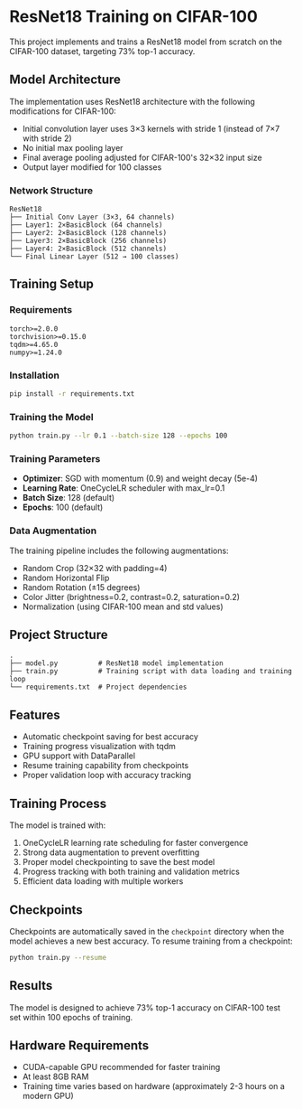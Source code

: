 # ResNet18 Training on CIFAR-100

This project implements and trains a ResNet18 model from scratch on the CIFAR-100 dataset, targeting 73% top-1 accuracy.

## Model Architecture

The implementation uses ResNet18 architecture with the following modifications for CIFAR-100:
- Initial convolution layer uses 3×3 kernels with stride 1 (instead of 7×7 with stride 2)
- No initial max pooling layer
- Final average pooling adjusted for CIFAR-100's 32×32 input size
- Output layer modified for 100 classes

### Network Structure
```
ResNet18
├── Initial Conv Layer (3×3, 64 channels)
├── Layer1: 2×BasicBlock (64 channels)
├── Layer2: 2×BasicBlock (128 channels)
├── Layer3: 2×BasicBlock (256 channels)
├── Layer4: 2×BasicBlock (512 channels)
└── Final Linear Layer (512 → 100 classes)
```

## Training Setup

### Requirements
```
torch>=2.0.0
torchvision>=0.15.0
tqdm>=4.65.0
numpy>=1.24.0
```

### Installation
```bash
pip install -r requirements.txt
```

### Training the Model
```bash
python train.py --lr 0.1 --batch-size 128 --epochs 100
```

### Training Parameters
- **Optimizer**: SGD with momentum (0.9) and weight decay (5e-4)
- **Learning Rate**: OneCycleLR scheduler with max_lr=0.1
- **Batch Size**: 128 (default)
- **Epochs**: 100 (default)

### Data Augmentation
The training pipeline includes the following augmentations:
- Random Crop (32×32 with padding=4)
- Random Horizontal Flip
- Random Rotation (±15 degrees)
- Color Jitter (brightness=0.2, contrast=0.2, saturation=0.2)
- Normalization (using CIFAR-100 mean and std values)

## Project Structure
```
.
├── model.py          # ResNet18 model implementation
├── train.py          # Training script with data loading and training loop
└── requirements.txt  # Project dependencies
```

## Features
- Automatic checkpoint saving for best accuracy
- Training progress visualization with tqdm
- GPU support with DataParallel
- Resume training capability from checkpoints
- Proper validation loop with accuracy tracking

## Training Process
The model is trained with:
1. OneCycleLR learning rate scheduling for faster convergence
2. Strong data augmentation to prevent overfitting
3. Proper model checkpointing to save the best model
4. Progress tracking with both training and validation metrics
5. Efficient data loading with multiple workers

## Checkpoints
Checkpoints are automatically saved in the `checkpoint` directory when the model achieves a new best accuracy. To resume training from a checkpoint:
```bash
python train.py --resume
```

## Results
The model is designed to achieve 73% top-1 accuracy on CIFAR-100 test set within 100 epochs of training.

## Hardware Requirements
- CUDA-capable GPU recommended for faster training
- At least 8GB RAM
- Training time varies based on hardware (approximately 2-3 hours on a modern GPU)
